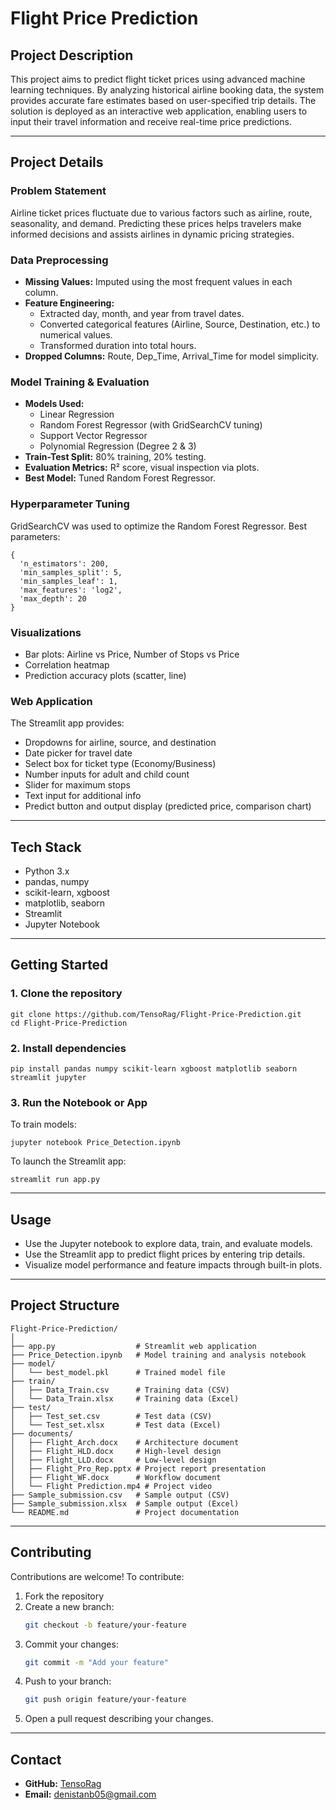 # Flight Price Prediction

## Project Description
This project aims to predict flight ticket prices using advanced machine learning techniques. By analyzing historical airline booking data, the system provides accurate fare estimates based on user-specified trip details. The solution is deployed as an interactive web application, enabling users to input their travel information and receive real-time price predictions.

---

## Project Details

### Problem Statement
Airline ticket prices fluctuate due to various factors such as airline, route, seasonality, and demand. Predicting these prices helps travelers make informed decisions and assists airlines in dynamic pricing strategies.

### Data Preprocessing
- **Missing Values:** Imputed using the most frequent values in each column.
- **Feature Engineering:**
  - Extracted day, month, and year from travel dates.
  - Converted categorical features (Airline, Source, Destination, etc.) to numerical values.
  - Transformed duration into total hours.
- **Dropped Columns:** Route, Dep_Time, Arrival_Time for model simplicity.

### Model Training & Evaluation
- **Models Used:**
  - Linear Regression
  - Random Forest Regressor (with GridSearchCV tuning)
  - Support Vector Regressor
  - Polynomial Regression (Degree 2 & 3)
- **Train-Test Split:** 80% training, 20% testing.
- **Evaluation Metrics:** R² score, visual inspection via plots.
- **Best Model:** Tuned Random Forest Regressor.

### Hyperparameter Tuning
GridSearchCV was used to optimize the Random Forest Regressor. Best parameters:
```
{
  'n_estimators': 200,
  'min_samples_split': 5,
  'min_samples_leaf': 1,
  'max_features': 'log2',
  'max_depth': 20
}
```

### Visualizations
- Bar plots: Airline vs Price, Number of Stops vs Price
- Correlation heatmap
- Prediction accuracy plots (scatter, line)

### Web Application
The Streamlit app provides:
- Dropdowns for airline, source, and destination
- Date picker for travel date
- Select box for ticket type (Economy/Business)
- Number inputs for adult and child count
- Slider for maximum stops
- Text input for additional info
- Predict button and output display (predicted price, comparison chart)

---

## Tech Stack
- Python 3.x
- pandas, numpy
- scikit-learn, xgboost
- matplotlib, seaborn
- Streamlit
- Jupyter Notebook

---

## Getting Started

### 1. Clone the repository
```
git clone https://github.com/TensoRag/Flight-Price-Prediction.git
cd Flight-Price-Prediction
```

### 2. Install dependencies
```
pip install pandas numpy scikit-learn xgboost matplotlib seaborn streamlit jupyter
```

### 3. Run the Notebook or App
To train models:
```
jupyter notebook Price_Detection.ipynb
```
To launch the Streamlit app:
```
streamlit run app.py
```

---

## Usage
- Use the Jupyter notebook to explore data, train, and evaluate models.
- Use the Streamlit app to predict flight prices by entering trip details.
- Visualize model performance and feature impacts through built-in plots.

---

## Project Structure
```
Flight-Price-Prediction/
│
├── app.py                  # Streamlit web application
├── Price_Detection.ipynb   # Model training and analysis notebook
├── model/
│   └── best_model.pkl      # Trained model file
├── train/
│   ├── Data_Train.csv      # Training data (CSV)
│   └── Data_Train.xlsx     # Training data (Excel)
├── test/
│   ├── Test_set.csv        # Test data (CSV)
│   └── Test_set.xlsx       # Test data (Excel)
├── documents/
│   ├── Flight_Arch.docx    # Architecture document
│   ├── Flight_HLD.docx     # High-level design
│   ├── Flight_LLD.docx     # Low-level design
│   ├── Flight_Pro_Rep.pptx # Project report presentation
│   ├── Flight_WF.docx      # Workflow document
│   └── Flight Prediction.mp4 # Project video
├── Sample_submission.csv   # Sample output (CSV)
├── Sample_submission.xlsx  # Sample output (Excel)
└── README.md               # Project documentation
```

---

## Contributing

Contributions are welcome! To contribute:
1. Fork the repository
2. Create a new branch:
   ```bash
   git checkout -b feature/your-feature
   ```
3. Commit your changes:
   ```bash
   git commit -m "Add your feature"
   ```
4. Push to your branch:
   ```bash
   git push origin feature/your-feature
   ```
5. Open a pull request describing your changes.

---

## Contact
- **GitHub:** [TensoRag](https://github.com/TensoRag)
- **Email:** denistanb05@gmail.com
